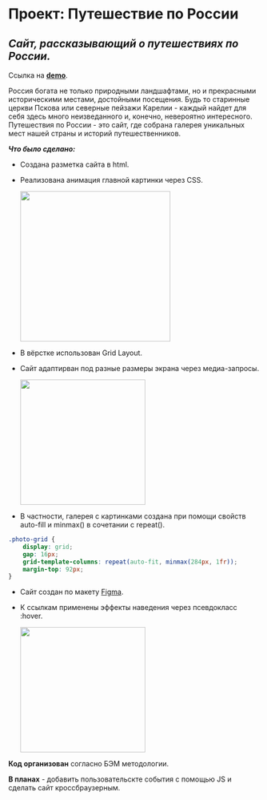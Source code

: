 # **Проект: Путешествие по России**

## *Сайт, рассказывающий о путешествиях по России.*

Ссылка на [**demo**](https://nastyanev.github.io/russian-travel-bootcamp/ "Ссылка на GitHub Pages").

Россия богата не только природными ландшафтами, но и прекрасными историческими местами, достойными посещения. Будь то старинные церкви Пскова или северные пейзажи Карелии - каждый найдет для себя здесь много неизведанного и, конечно, невероятно интересного. Путешествия по России - это сайт, где собрана галерея уникальных мест нашей страны и историй путешественников.

***Что было сделано:***
  * Создана разметка сайта в html.
  * Реализована анимация главной картинки через CSS.
  
    <img src="https://github.com/NastyaNev/russian-travel-bootcamp/assets/129982615/2c4219c4-ecb3-41b0-a8d5-f18f0678f9ae" height="300px" />
    
  * В вёрстке использован Grid Layout.
  * Сайт адаптирван под разные размеры экрана через медиа-запросы.
    
    <img src="https://github.com/NastyaNev/russian-travel-bootcamp/assets/129982615/b4c6e8bb-68bb-478c-9106-5a17ea463596" height="250px" />
    
  * В частности, галерея с картинками создана при помощи свойств auto-fill и minmax() в сочетании с repeat().
   ```css
   .photo-grid {
       display: grid;
       gap: 16px;
       grid-template-columns: repeat(auto-fit, minmax(284px, 1fr));
       margin-top: 92px;
   }
   ```
  * Сайт создан по макету [Figma](https://www.figma.com/file/5S2WSbEFL6awjVWJ0NWL8Q/Sprint-3_-Russia-_-desktop-mobile?node-id=28503%3A0 "Ссылка на макет в Figma").
  * К ссылкам применены эффекты наведения через псевдокласс :hover.
    
    <img src="https://github.com/NastyaNev/russian-travel-bootcamp/assets/129982615/f29e96aa-b4fb-40a7-81f8-50fc01654f57" height="250px" />

**Код организован** согласно БЭМ методологии.

**В планах** - добавить пользовательскте события с помощью JS и сделать сайт кроссбраузерным.
